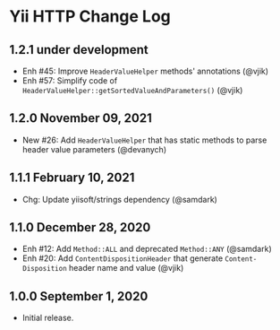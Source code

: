 # Yii HTTP Change Log

## 1.2.1 under development

- Enh #45: Improve `HeaderValueHelper` methods' annotations (@vjik)
- Enh #57: Simplify code of `HeaderValueHelper::getSortedValueAndParameters()` (@vjik)

## 1.2.0 November 09, 2021

- New #26: Add `HeaderValueHelper` that has static methods to parse header value parameters (@devanych)

## 1.1.1 February 10, 2021

- Chg: Update yiisoft/strings dependency (@samdark)

## 1.1.0 December 28, 2020

- Enh #12: Add `Method::ALL` and deprecated `Method::ANY` (@samdark)
- Enh #20: Add `ContentDispositionHeader` that generate `Content-Disposition` header name and value (@vjik)

## 1.0.0 September 1, 2020

- Initial release.

